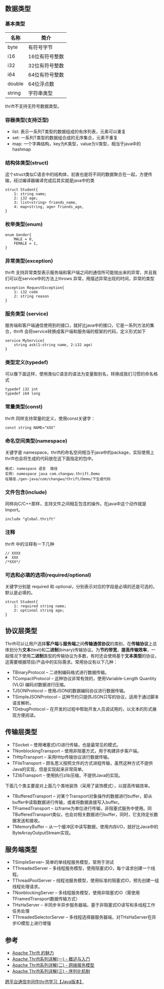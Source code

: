 ## 数据类型

### 基本类型

| 名称   | 简介           |
| ------ | -------------- |
| byte   | 有符号字节     |
| i16    | 16位有符号整数 |
| i32    | 32位有符号整数 |
| i64    | 64位有符号整数 |
| double | 64位浮点数     |
| string | 字符串类型     |

thrift不支持无符号数据类型。

### 容器类型(支持泛型)

- list: 表示一系列T类型的数据组成的有序列表，元素可以重复
- set: 一系列T类型的数据组合成的无序集合，元素不重复
- map: 一个字典结构，key为K类型，value为V类型，相当于java中的hashmap

### 结构体类型(struct)

这个struct类似C语言中的结构体，初衷也是将不同的数据聚合在一起，方便传输，经过编译器编译完成后其实就是java中的类

```thrift
struct Student{
    1: string name;
    2: i32 age;
    3: list<string> friends_name,
    4: map<string, age> friends_age,
}
```

### 枚举类型(enum)

```
enum Gender{
    MALE = 0,
    FEMALE = 1,
}
```

### 异常类型(exception)

 thrift 支持异常类型表示服务端和客户端之间的通信所可能抛出来的异常，并且我们可以在service中的方法上throws 异常，用描述异常出现的时间，异常的类型

```thrift
exception RequestException{
    1: i32 code
    2: string reason
}
```

### 服务类型 (service)

服务端和客户端通信使用到的接口，就好比java中的接口，它是一系列方法的集合，thrift 会将service转换成客户端和服务端的框架的代码，定义形式如下

```thrift
service MyService{
    string ask(1:string name, 2:i32 age)
}
```

### 类型定义(typedef)

可以像下面这样，使用类似C语言的语法为变量取别名，转换成我们习惯的命名格式

```thrift
typedef i32 int
typedef i64 long
```

### 常量类型(const)

thrift 同样支持常量的定义，使用const关键字：

```thrift
const string NAME="XXX"
```

### 命名空间类型(namespace)

关键字是 namespace，thrift的命名空间相当于java中的package，实际使用上thrift也会将生成的代码放在这下面指定的包中。

```thrift
格式: namespace 语言  路径
实例: namespace java com.changwu.thrift.Demo
在路径./gen-java/com/changwu/thrift/Demo/下生成代码
```

### 文件包含(include)

 同样向C/C++那样，支持文件之间相互包含的操作。在java中这个动作就是Import。

```thrift
include "global.thrift"
```

### 注释

thrift 中的注释有一下几种

```thrift
// XXXX
#  XXX
/*XXX*/
```

### 可选和必填的选项(required/optional)

关键字分别是 required 和 optional，分别表示对应的字段是必填的还是可选的，默认是必填的。

```thrift
struct Student{
    1: required string name;
    2: optional string age;
}
```

## 协议层类型

Thrift可以让用户选择**客户端**与**服务端**之间**传输通信协议**的类别，在**传输协议**上总体划分为**文本**(text)和**二进制**(binary)传输协议。为**节约带宽**，**提高传输效率**，一般情况下使用**二进制**类型的传输协议为多数，有时还会使用基于**文本类型**的协议，这需要根据项目/产品中的实际需求。常用协议有以下几种：

- TBinaryProtocol – 二进制编码格式进行数据传输。
- TCompactProtocol – 这种协议非常有效的，使用Variable-Length Quantity (VLQ) 编码对数据进行压缩。
- TJSONProtocol – 使用JSON的数据编码协议进行数据传输。
- TSimpleJSONProtocol – 这种节约只提供JSON只写的协议，适用于通过脚本语言解析。
- TDebugProtocol – 在开发的过程中帮助开发人员调试用的，以文本的形式展现方便阅读。

## 传输层类型

- TSocket – 使用堵塞式I/O进行传输，也是最常见的模式。
- TNonblockingTransport – 使用非阻塞方式，用于构建异步客户端。
- THttpTransport – 采用Http传输协议进行数据传输。
- TFileTransport – 顾名思义按照文件的方式进程传输，虽然这种方式不提供Java的实现，但是实现起来非常简单。
- TZlibTransport – 使用执行zlib压缩，不提供Java的实现。

 下面几个类主要是对上面几个类地装饰（采用了装饰模式），以提高传输效率。

- TBufferedTransport – 对某个Transport对象操作的数据进行buffer，即从buffer中读取数据进行传输，或者将数据直接写入buffer。
- TFramedTransport – 以frame为单位进行传输，非阻塞式服务中使用。同TBufferedTransport类似，也会对相关数据进行buffer，同时，它支持定长数据发送和接收。
- TMemoryBuffer – 从一个缓冲区中读写数据，使用内存I/O，就好比Java中的ByteArrayOutputStream实现。

## 服务端类型

- TSimpleServer– 简单的单线程服务模型，常用于测试
- TThreadedServer – 多线程服务模型，使用阻塞式IO，每个请求创建一个线程。
- TThreadPoolServer – 线程池服务模型，使用标准的阻塞式IO，预先创建一组线程处理请求。
- TNonblockingServer – 多线程服务模型，使用非阻塞式IO（需使用TFramedTransport数据传输方式）
- THsHaServer – 半同步半异步服务器端，基于非阻塞式IO读写和多线程工作任务处理
- TThreadedSelectorServer – 多线程选择器服务器端，对THsHaServer在异步IO模型上进行增强

## 参考

- [Apache Thrift 的魅力](https://www.cnblogs.com/ZhuChangwu/p/11976677.html)
- [Apache Thrift系列详解(一) - 概述与入门](https://zhuanlan.zhihu.com/p/45194118)
- [Apache Thrift系列详解(二) - 网络服务模型](https://zhuanlan.zhihu.com/p/45194187)
- [Apache Thrift系列详解(三) - 序列化机制](https://zhuanlan.zhihu.com/p/45206710)

[跨平台通信中间件thrift学习【Java版本】](http://neoremind.com/2012/03/跨平台通信中间件thrift学习【java版本】/)

